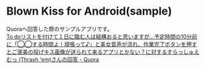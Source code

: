 # Blown Kiss for Android(sample)
Quoraへ回答した際のサンプルアプリです。  
[To doリストを付けて１日に臨む人は結構おると思いますが…予定時間の10分前に「◯◯する時間よ！頑張って♪」と美女音声が流れ、作業完了ボタンを押すとご褒美の投げキス画像が送られて来るアプリとかない？に対するすらっしゅえむっ (Thrash 'em)さんの回答 - Quora](https://qr.ae/pADiDH)
